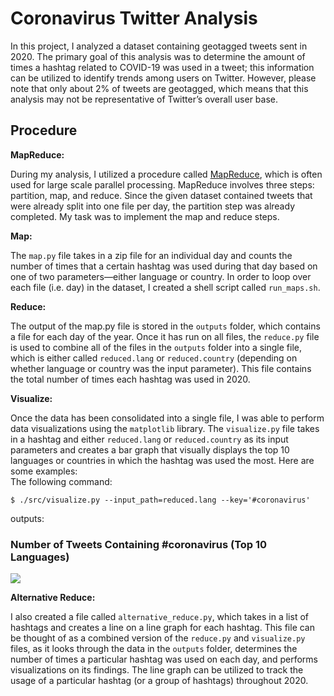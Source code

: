 # Coronavirus Twitter Analysis

In this project, I analyzed a dataset containing geotagged tweets sent in 2020. The primary goal of this analysis was to determine the amount of times a hashtag related to COVID-19 was used in a tweet; this information can be utilized to identify trends among users on Twitter. However, please note that only about 2% of tweets are geotagged, which means that this analysis may not be representative of Twitter’s overall user base. 

## Procedure

**MapReduce:**

During my analysis, I utilized a procedure called [MapReduce](https://en.wikipedia.org/wiki/MapReduce), which is often used for large scale parallel processing. MapReduce involves three steps: partition, map, and reduce. Since the given dataset contained tweets that were already split into one file per day, the partition step was already completed. My task was to implement the map and reduce steps.

**Map:**

The `map.py` file takes in a zip file for an individual day and counts the number of times that a certain hashtag was used during that day based on one of two parameters—either language or country. In order to loop over each file (i.e. day) in the dataset, I created a shell script called `run_maps.sh`.

**Reduce:**

The output of the map.py file is stored in the `outputs` folder, which contains a file for each day of the year. Once it has run on all files, the `reduce.py` file is used to combine all of the files in the `outputs` folder into a single file, which is either called `reduced.lang` or `reduced.country` (depending on whether language or country was the input parameter). This file contains the total number of times each hashtag was used in 2020.

**Visualize:**

Once the data has been consolidated into a single file, I was able to perform data visualizations using the `matplotlib` library. The `visualize.py` file takes in a hashtag and either `reduced.lang` or `reduced.country` as its input parameters and creates a bar graph that visually displays the top 10 languages or countries in which the hashtag was used the most. Here are some examples:
<br>
The following command:
```
$ ./src/visualize.py --input_path=reduced.lang --key='#coronavirus'
```
outputs:

### Number of Tweets Containing #coronavirus (Top 10 Languages)
<img src=#coronavirus_bar_graph_(language).png />

**Alternative Reduce:**

I also created a file called `alternative_reduce.py`, which takes in a list of hashtags and creates a line on a line graph for each hashtag. This file can be thought of as a combined version of the `reduce.py` and `visualize.py` files, as it looks through the data in the `outputs` folder, determines the number of times a particular hashtag was used on each day, and performs visualizations on its findings. The line graph can be utilized to track the usage of a particular hashtag (or a group of hashtags) throughout 2020.
